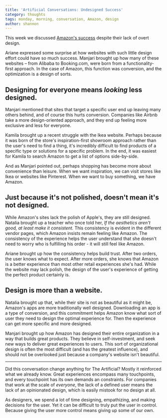 ```yaml
---
title: 'Artificial Conversations: Undesigned Success'
category: thoughts
tags: monday, morning, conversation, Amazon, design
author: shannon
---
```


This week we discussed [Amazon's success](https://www.fastcodesign.com/90160960/the-design-theory-behind-amazons-5-6-billion-success) despite their lack of overt design.

Ariane expressed some surprise at how websites with such little design effort could have so much success. Manjari brought up how many of these websites – from Alibaba to Booking.com, were born from a functionality-first approach. In the case of Amazon, this function was conversion, and the optimization is a design of sorts.

## Designing for everyone means _looking_ less designed.
Manjari mentioned that sites that target a specific user end up leaving many others behind, and of course this hurts conversion. Companies like Airbnb take a more design-oriented approach, and they end up feeling more exclusive and less for everyone.

Kamila brought up a recent struggle with the Ikea website. Perhaps because it was born of the store's inspiration-first showroom approach rather than the user's need to find a thing, it's incredibly difficult to find products of a specific type or solutions for a specific problem. In the end, it was easiest for Kamila to search Amazon to get a list of options side-by-side.

And as Manjari pointed out, perhaps shopping has become more about convenience than leisure. When we want inspiration, we can visit stores like Ikea or websites like Pinterest. When we want to buy something, we have Amazon.

## Just because it's not polished, doesn't mean it's not designed.
While Amazon's sites lack the polish of Apple's, they are still designed. Natalia brought up a teacher who once told her, _If the aesthetics aren't good, at least make it consistent._ This consistency is evident in the different vendor pages, which Amazon insists remain feeling like Amazon. The consistency of the experience helps the user understand that she doesn't need to worry who is fulfilling his order - it will still feel like Amazon.

Ariane brought up how the consistency helps build trust. After two orders, the user knows what to expect. After more orders, she knows that Amazon is a better experience than most other retail experiences she's had. While the website may lack polish, the design of the user's experience of getting the perfect product certainly is.

## Design is more than a website.
Natalia brought up that, while their site is not as beautiful as it might be, Amazon's apps are more traditionally well designed. Downloading an app is a type of conversion, and this commitment helps Amazon know what sort of user they need to design the optimal experience for. Then the experience can get more specific and more designed.

Manjari brought up how Amazon has designed their entire organization in a way that builds great products. They believe in self-investment, and seek new ways to deliver great experiences to users. This sort of organizational design is often the most difficult (and has the greatest influence), and should not be overlooked just because a company's website isn't beautiful.

---

Did this conversation change anything for The Artificial? Mostly it reinforced what we already know. Great experiences encompass many touchpoints, and every touchpoint has its own demands an constraints. For companies that work at the scale of _everyone_, the lack of a defined user means the lack of an opinionated design, which is easily mistook for no design at all.

As designers, we spend a lot of time designing, empathizing, and making decisions for the user. Yet it can be difficult to truly put the user in control. Because giving the user more control means giving up some of our own.
